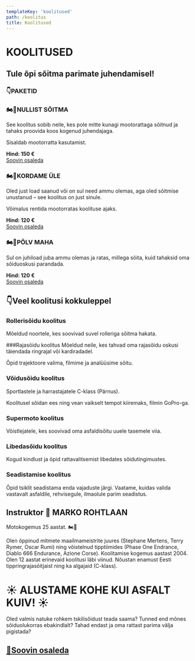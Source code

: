 ```yaml
---
templateKey: 'koolitused'
path: /koolitus
title: Koolitused
---
```


# KOOLITUSED

## Tule õpi sõitma parimate juhendamisel!

### 👇PAKETID

### 🏍🤘NULLIST SÕITMA
See koolitus sobib neile, kes pole mitte kunagi mootorattaga sõitnud ja tahaks proovida koos kogenud juhendajaga.

Sisaldab mootorratta kasutamist.

**Hind: 150 €**<br/>
<a href="/kontakt">Soovin osaleda</a>


### 🏍🤘KORDAME ÜLE
Oled just load saanud või on sul need ammu olemas, aga oled sõitmise unustanud – see koolitus on just sinule.

Võimalus rentida mootorratas koolituse ajaks.

**Hind: 120 €**<br/>
<a href="/kontakt">Soovin osaleda</a>


### 🏍🤘PÕLV MAHA
Sul on juhiload juba ammu olemas ja ratas, millega sõita, kuid tahaksid oma sõiduoskusi parandada.

**Hind: 120 €**<br/>
<a href="/kontakt">Soovin osaleda</a>

## 👇Veel koolitusi kokkuleppel
### Rollerisõidu koolitus
Mõeldud noortele, kes soovivad suvel rolleriga sõitma hakata.

###Rajasõidu koolitus
Mõeldud neile, kes tahvad oma rajasõidu oskusi täiendada ringrajal või kardiradadel.

Õpid trajektoore valima, filmime ja analüüsime sõitu.

### Võidusõidu koolitus
Sportlastele ja harrastajatele C-klass (Pärnus).

Koolitusel sõidan ees ning vean vaikselt tempot kiiremaks, filmin GoPro-ga.

### Supermoto koolitus
Võistlejatele, kes soovivad oma asfaldisõitu uuele tasemele viia.

### Libedasõidu koolitus
Kogud kindlust ja õpid rattavalitsemist libedates sõidutingimustes.

### Seadistamise koolitus
Õpid tsiklit seadistama enda vajaduste järgi.
Vaatame, kuidas valida vastavalt asfaldile, rehvisegule, ilmaolule parim seadistus.

## Instruktor 🧔 MARKO ROHTLAAN

Motokogemus 25 aastat. 🏍🤘

Olen õppinud mitmete maailmameistrite juures (Stephane Mertens, Terry Rymer, Oscar Rumi)
ning võistelnud tipptiimides (Phase One Endrance, Diablo 666 Endurance, Azione Corse).
Koolitamise kogemus aastast 2004. Olen 12 aastat erinevaid koolitusi läbi viinud.
Nõustan enamust Eesti tippringrajasõitjaist ning ka algajaid (C-klass).

# ☀️ ALUSTAME KOHE KUI ASFALT KUIV! ☀️

Oled valmis natuke rohkem tskilisõidust teada saama?
Tunned end mõnes sõiduolukorras ebakindlalt?
Tahad endast ja oma rattast parima välja pigistada?
<a href="/kontakt"><h2>🤘Soovin osaleda</h2></a>